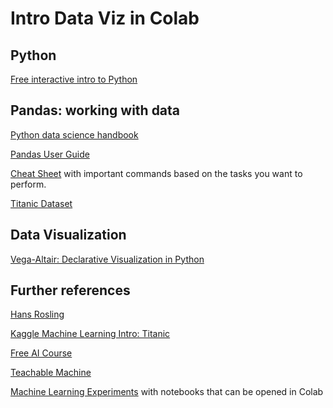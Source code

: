 # Intro Data Viz in Colab

## Python

[Free interactive intro to Python](https://www.learnpython.org)

## Pandas: working with data

[Python data science handbook](https://jakevdp.github.io/PythonDataScienceHandbook/)

[Pandas User Guide](https://pandas.pydata.org/docs/user_guide/index.html#user-guide)

[Cheat Sheet](https://pandas.pydata.org/Pandas_Cheat_Sheet.pdf) with important commands based on the tasks you want to perform.

[Titanic Dataset](https://www.kaggle.com/datasets/heptapod/titanic)

## Data Visualization

[Vega-Altair: Declarative Visualization in Python](https://altair-viz.github.io)


## Further references

[Hans Rosling](https://www.youtube.com/watch?v=jbkSRLYSojo)

[Kaggle Machine Learning Intro: Titanic](https://www.kaggle.com/c/titanic)

[Free AI Course](https://course.fast.ai)

[Teachable Machine](https://teachablemachine.withgoogle.com/)

[Machine Learning Experiments](https://trekhleb.dev/machine-learning-experiments/#/) with notebooks that can be opened in Colab




